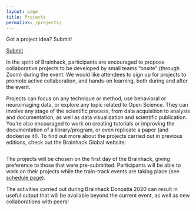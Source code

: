 ```yaml
---
layout: page
title: Projects
permalink: /projects/
---
```


Got a project idea? Submit!

<a class="submission-button" href="https://brainhack-donostia.github.io/submission" target="_blank">Submit</a>

In the spirit of Brainhack, participants are encouraged to propose collaborative projects to be developed by small teams “onsite” (through Zoom) during the event. We would like attendees to sign up for projects to promote active collaboration, and hands-on learning, both during and after the event.

Projects can focus on any technique or method, use behavioral or neuroimaging data, or explore any topic related to Open Science. They can involve any stage of the scientific process, from data acquisition to analysis and documentation, as well as data visualization and scientific publication. You’re also encouraged to work on creating tutorials or improving the documentation of a library/program, or even replicate a paper (and dockerize it!).
To find out more about the projects carried out in previous editions, check out the Brainhack Global website:

<a href="https://brainhack.org/global2020/projects" target="_blank"><img class="cta_button" src="../assets/img/posts/CTAprojects.jpg" alt=""></a>

The projects will be chosen on the first day of the Brainhack, giving preference to those that were pre-submitted. Participants will be able to work on their projects while the train-track events are taking place (see [schedule page](https://brainhack-donostia.github.io/schedule/)).
 
The activities carried out during Brainhack Donostia 2020 can result in useful output that will be available beyond the current event, as well as new collaborations with peers!
